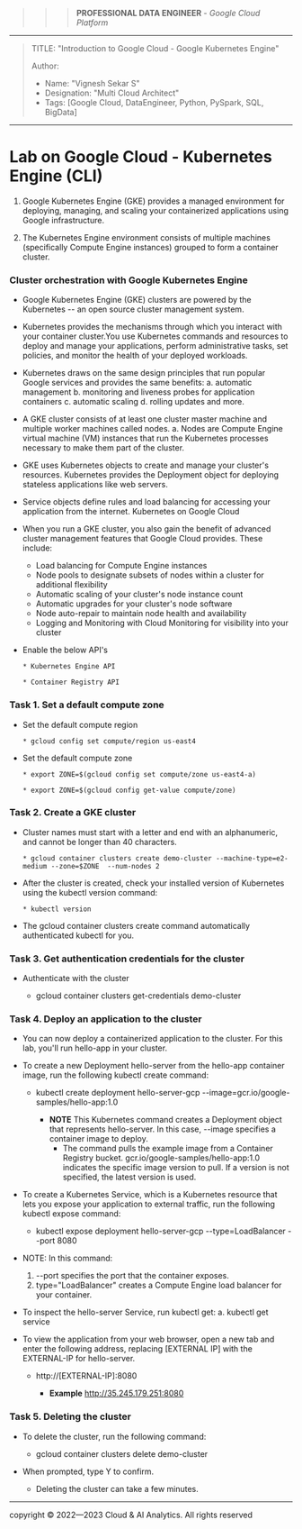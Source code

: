 >>> **PROFESSIONAL DATA ENGINEER** - *Google Cloud Platform*
------------------------

> TITLE: "Introduction to Google Cloud - Google Kubernetes Engine"
> 
> Author:
  >- Name: "Vignesh Sekar S"
  >- Designation: "Multi Cloud Architect"
  >- Tags: [Google Cloud, DataEngineer, Python, PySpark, SQL, BigData]

-------------------------------------------------------------------------------------------------------------------

# Lab on Google Cloud -  Kubernetes Engine (CLI)

1. Google Kubernetes Engine (GKE) provides a managed environment for deploying, managing, and scaling your containerized applications using Google infrastructure.
   
2. The Kubernetes Engine environment consists of multiple machines (specifically Compute Engine instances) grouped to form a container cluster.

### Cluster orchestration with Google Kubernetes Engine

* Google Kubernetes Engine (GKE) clusters are powered by the Kubernetes -- an open source cluster management system.
  
* Kubernetes provides the mechanisms through which you interact with your container cluster.You use Kubernetes commands and resources to deploy and manage your applications, perform administrative tasks, set policies, and monitor the health of your deployed workloads.
  
* Kubernetes draws on the same design principles that run popular Google services and provides the same benefits:
    a. automatic management 
    b. monitoring and liveness probes for application containers 
    c. automatic scaling 
    d. rolling updates and more.

* A GKE cluster consists of at least one cluster master machine and multiple worker machines called nodes. a. Nodes are Compute Engine virtual machine (VM) instances that run the Kubernetes processes necessary to make them part of the cluster.
  
* GKE uses Kubernetes objects to create and manage your cluster's resources. Kubernetes provides the Deployment object for deploying stateless applications like web servers.
  
* Service objects define rules and load balancing for accessing your application from the internet.
Kubernetes on Google Cloud

* When you run a GKE cluster, you also gain the benefit of advanced cluster management features that Google Cloud provides. These include:

    * Load balancing for Compute Engine instances
    * Node pools to designate subsets of nodes within a cluster for additional flexibility
    * Automatic scaling of your cluster's node instance count
    * Automatic upgrades for your cluster's node software
    * Node auto-repair to maintain node health and availability
    * Logging and Monitoring with Cloud Monitoring for visibility into your cluster

* Enable the below API's

      * Kubernetes Engine API
      
      * Container Registry API

### Task 1. Set a default compute zone

* Set the default compute region 
  
      * gcloud config set compute/region us-east4
  
* Set the default compute zone 
  
      * export ZONE=$(gcloud config set compute/zone us-east4-a) 
  
      * export ZONE=$(gcloud config get-value compute/zone)


### Task 2. Create a GKE cluster

* Cluster names must start with a letter and end with an alphanumeric, and cannot be longer than 40 characters.
  
      * gcloud container clusters create demo-cluster --machine-type=e2-medium --zone=$ZONE  --num-nodes 2

* After the cluster is created, check your installed version of Kubernetes using the kubectl version command:
  
      * kubectl version

* The gcloud container clusters create command automatically authenticated kubectl for you.


### Task 3. Get authentication credentials for the cluster

*  Authenticate with the cluster 
  
      *  gcloud container clusters get-credentials demo-cluster


### Task 4. Deploy an application to the cluster

* You can now deploy a containerized application to the cluster. For this lab, you'll run hello-app in your cluster.

* To create a new Deployment hello-server from the hello-app container image, run the following kubectl create command: 
  
    * kubectl create deployment hello-server-gcp --image=gcr.io/google-samples/hello-app:1.0

        * **NOTE** This Kubernetes command creates a Deployment object that represents hello-server. In this case, --image specifies a container image to deploy. 
          * The command pulls the example image from a Container Registry bucket. gcr.io/google-samples/hello-app:1.0 indicates the specific image version to pull. If a version is not specified, the latest version is used.

* To create a Kubernetes Service, which is a Kubernetes resource that lets you expose your application to external traffic, run the following kubectl expose command:
  
    * kubectl expose deployment hello-server-gcp --type=LoadBalancer --port 8080

* NOTE: In this command: 
  
    1. --port specifies the port that the container exposes. 
    2.  type="LoadBalancer" creates a Compute Engine load balancer for your container.

* To inspect the hello-server Service, run kubectl get: a. kubectl get service

* To view the application from your web browser, open a new tab and enter the following address, replacing [EXTERNAL IP] with the EXTERNAL-IP for hello-server.
  
    *  http://[EXTERNAL-IP]:8080 
  
       *  **Example** http://35.245.179.251:8080

### Task 5. Deleting the cluster

* To delete the cluster, run the following command: 
  
    * gcloud container clusters delete demo-cluster
  
* When prompted, type Y to confirm. 
  
    * Deleting the cluster can take a few minutes.


--------------------------------------------------------------------------------------------------------------------

  <div class="footer">
              copyright © 2022—2023 Cloud & AI Analytics. 
                                      All rights reserved
          </div>
